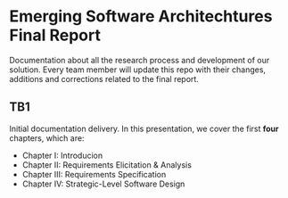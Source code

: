 # Emerging Software Architechtures Final Report
Documentation about all the research process and development of our solution. Every team member will update this repo with their changes, additions and corrections related to the final report. 

## TB1

Initial documentation delivery. In this presentation, we cover the first **four** chapters, which are:
- Chapter I: Introducion
- Chapter II: Requirements Elicitation & Analysis
- Chapter III: Requirements Specification
- Chapter IV: Strategic-Level Software Design


